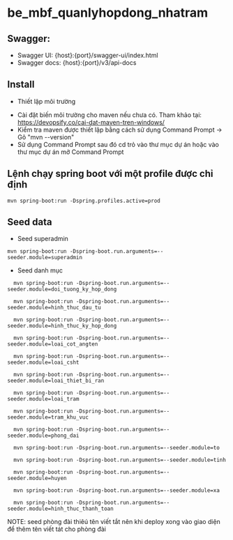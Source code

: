 # be_mbf_quanlyhopdong_nhatram

## Swagger:

- Swagger UI: {host}:{port}/swagger-ui/index.html
- Swagger docs: {host}:{port}/v3/api-docs

## Install

- Thiết lập môi trường

* Cài đặt biến môi trường cho maven nếu chưa có. Tham khảo tại: https://devopsify.co/cai-dat-maven-tren-windows/
* Kiểm tra maven được thiết lập bằng cách sử dụng Command Prompt -> Gõ "mvn --version"
* Sử dụng Command Prompt sau đó cd trỏ vào thư mục dự án hoặc vào thư mục dự án mở Command Prompt

## Lệnh chạy spring boot với một profile được chỉ định

```
mvn spring-boot:run -Dspring.profiles.active=prod
```

## Seed data

- Seed superadmin

```
mvn spring-boot:run -Dspring-boot.run.arguments=--seeder.module=superadmin
```

- Seed danh mục

```
  mvn spring-boot:run -Dspring-boot.run.arguments=--seeder.module=doi_tuong_ky_hop_dong

  mvn spring-boot:run -Dspring-boot.run.arguments=--seeder.module=hinh_thuc_dau_tu

  mvn spring-boot:run -Dspring-boot.run.arguments=--seeder.module=hinh_thuc_ky_hop_dong

  mvn spring-boot:run -Dspring-boot.run.arguments=--seeder.module=loai_cot_angten

  mvn spring-boot:run -Dspring-boot.run.arguments=--seeder.module=loai_csht

  mvn spring-boot:run -Dspring-boot.run.arguments=--seeder.module=loai_thiet_bi_ran

  mvn spring-boot:run -Dspring-boot.run.arguments=--seeder.module=loai_tram

  mvn spring-boot:run -Dspring-boot.run.arguments=--seeder.module=tram_khu_vuc

  mvn spring-boot:run -Dspring-boot.run.arguments=--seeder.module=phong_dai

  mvn spring-boot:run -Dspring-boot.run.arguments=--seeder.module=to

  mvn spring-boot:run -Dspring-boot.run.arguments=--seeder.module=tinh

  mvn spring-boot:run -Dspring-boot.run.arguments=--seeder.module=huyen

  mvn spring-boot:run -Dspring-boot.run.arguments=--seeder.module=xa

  mvn spring-boot:run -Dspring-boot.run.arguments=--seeder.module=hinh_thuc_thanh_toan

```

NOTE: seed phòng đài thiêú tên viết tắt nên khi deploy xong vào giao diện để thêm tên viết tát cho phòng đài
